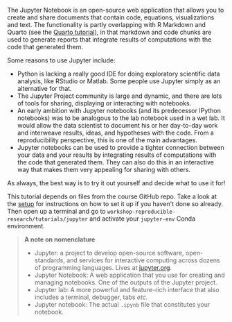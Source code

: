 The Jupyter Notebook is an open-source web application that allows you to create
and share documents that contain code, equations, visualizations and text. The
functionality is partly overlapping with R Markdown and Quarto (see the [Quarto
tutorial](quarto-1-introduction)), in that markdown and code chunks are used to
generate reports that integrate results of computations with the code that
generated them. 

Some reasons to use Jupyter include:

* Python is lacking a really good IDE for doing exploratory scientific data
  analysis, like RStudio or Matlab. Some people use Jupyter simply as an
  alternative for that.
* The Jupyter Project community is large and dynamic, and there are
  lots of tools for sharing, displaying or interacting with notebooks.
* An early ambition with Jupyter notebooks (and its predecessor IPython
  notebooks) was to be analogous to the lab notebook used in a wet lab. It
  would allow the data scientist to document his or her day-to-day work and
  interweave results, ideas, and hypotheses with the code. From
  a reproducibility perspective, this is one of the main advantages.
* Jupyter notebooks can be used to provide a tighter connection between your
  data and your results by integrating results of computations with the code
  that generated them. They can also do this in an interactive way that makes
  them very appealing for sharing with others.

As always, the best way is to try it out yourself and decide what to use it
for!

This tutorial depends on files from the course GitHub repo. Take a look at the
[setup](pre-course-setup) for instructions on how to set it up if you haven't
done so already. Then open up a terminal and go to
`workshop-reproducible-research/tutorials/jupyter` and activate your
`jupyter-env` Conda environment.

> **A note on nomenclature** <br>
>
> - Jupyter: a project to develop open-source software, open-standards, and
>   services for interactive computing across dozens of programming
>   languages. Lives at [jupyter.org](https://jupyter.org).
> - Jupyter Notebook: A web application that you use for creating and
>   managing notebooks. One of the outputs of the Jupyter project.
> - Jupyter lab: A more powerful and feature-rich interface that also
>   includes a terminal, debugger, tabs _etc._
> - Jupyter notebook: The actual `.ipynb` file that constitutes your
>   notebook.
